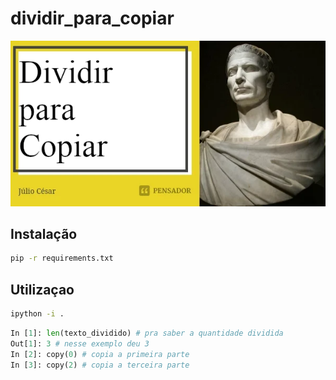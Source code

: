 # dividir_para_copiar

![parodia com julio cesar falando dividir para copiar](imagens/julio_cesar_dividir_para_conquistar_.png)

## Instalação

```bash
pip -r requirements.txt
```

## Utilizaçao

```bash
ipython -i .
```

```python
In [1]: len(texto_dividido) # pra saber a quantidade dividida
Out[1]: 3 # nesse exemplo deu 3 
In [2]: copy(0) # copia a primeira parte
In [3]: copy(2) # copia a terceira parte
```
